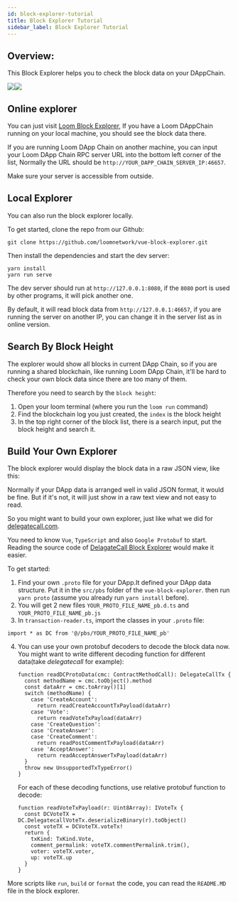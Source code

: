 ```yaml
---
id: block-explorer-tutorial
title: Block Explorer Tutorial
sidebar_label: Block Explorer Tutorial
---
```


## Overview:
This Block Explorer helps you to check the block data on your DAppChain.

![](/developers/img/block_explorer.png)![](/developers/img/block_explorer_details.png)

## Online explorer
You can just visit [Loom Block Explorer](https://blockexplorer.loomx.io),
If you have a Loom DAppChain running on your local machine, you should see the block data there.

If you are running Loom DApp Chain on another machine, you can input your
Loom DApp Chain RPC server URL into the bottom left corner of the list,
Normally the URL should be `http://YOUR_DAPP_CHAIN_SERVER_IP:46657`.

Make sure your server is accessible from outside.

## Local Explorer
You can also run the block explorer locally.

To get started, clone the repo from our Github:

```
git clone https://github.com/loomnetwork/vue-block-explorer.git
```

Then install the dependencies and start the dev server:

```
yarn install
yarn run serve
```

The dev server should run at `http://127.0.0.1:8080`,  if the `8080` port is used by
other programs, it will pick another one.

By default, it will read block data from `http://127.0.0.1:46657`, if you are running the server
on another IP, you can change it in the server list as in online version.

## Search By Block Height

The explorer would show all blocks in current DApp Chain, so if you are running a shared blockchain,
like running Loom DApp Chain, it'll be hard to check your own block data since there are too many of them.

Therefore you need to search by the `block height`:
1. Open your loom terminal (where you run the `loom run` command)
2. Find the blockchain log you just created, the `index` is the block height
3. In the top right corner of the block list, there is a search input, put the block height and search it.

## Build Your Own Explorer
The block explorer would display the block data in a raw JSON view, like this:

Normally if your DApp data is arranged well in valid JSON format, it would be fine.
But if it's not, it will just show in a raw text view and not easy to read.

So you might want to build your own explorer, just like what we did for [delegatecall.com](http://blockchain.delegatecall.com).

You need to know `Vue`, `TypeScript` and also `Google Protobuf` to start.
Reading the source code of [DelagateCall Block Explorer](https://github.com/loomnetwork/vue-block-explorer/tree/dc-2) would make it easier.

To get started:
1. Find your own `.proto` file for your DApp.It defined your DApp data structure. Put it in the `src/pbs` folder of the `vue-block-explorer`.
then run `yarn proto` (assume you already run `yarn install` before).
2. You will get 2 new files `YOUR_PROTO_FILE_NAME_pb.d.ts` and `YOUR_PROTO_FILE_NAME_pb.js`
3. In `transaction-reader.ts`, import the classes in your `.proto` file:
```
import * as DC from '@/pbs/YOUR_PROTO_FILE_NAME_pb'
```

4. You can use your own protobuf decoders to decode the block data now.
You might want to write different decoding function for different data(take *delegatecall* for example):
    ```
    function readDCProtoData(cmc: ContractMethodCall): DelegateCallTx {
      const methodName = cmc.toObject().method
      const dataArr = cmc.toArray()[1]
      switch (methodName) {
        case 'CreateAccount':
          return readCreateAccountTxPayload(dataArr)
        case 'Vote':
          return readVoteTxPayload(dataArr)
        case 'CreateQuestion':
        case 'CreateAnswer':
        case 'CreateComment':
          return readPostCommentTxPayload(dataArr)
        case 'AcceptAnswer':
          return readAcceptAnswerTxPayload(dataArr)
      }
      throw new UnsupportedTxTypeError()
    }
    ```
    For each of these decoding functions, use relative protobuf function to decode:

    ```
    function readVoteTxPayload(r: Uint8Array): IVoteTx {
      const DCVoteTX = DC.DelegatecallVoteTx.deserializeBinary(r).toObject()
      const voteTX = DCVoteTX.voteTx!
      return {
        txKind: TxKind.Vote,
        comment_permalink: voteTX.commentPermalink.trim(),
        voter: voteTX.voter,
        up: voteTX.up
      }
    }
    ```

More scripts like `run`, `build` or `format` the code, you can read the `README.MD` file in
the block explorer.







